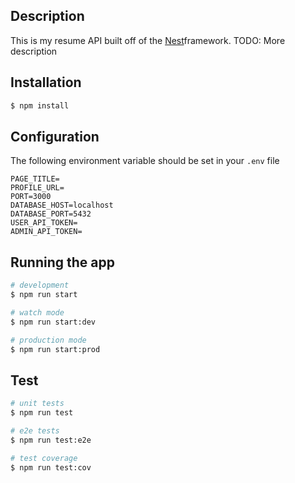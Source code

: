 ## Description
This is my resume API built off of the [Nest](https://github.com/nestjs/nest)framework.
TODO: More description

## Installation

```bash
$ npm install
```

## Configuration
The following environment variable should be set in your `.env` file
```
PAGE_TITLE=
PROFILE_URL=
PORT=3000
DATABASE_HOST=localhost
DATABASE_PORT=5432
USER_API_TOKEN=
ADMIN_API_TOKEN=
```

## Running the app

```bash
# development
$ npm run start

# watch mode
$ npm run start:dev

# production mode
$ npm run start:prod
```

## Test

```bash
# unit tests
$ npm run test

# e2e tests
$ npm run test:e2e

# test coverage
$ npm run test:cov
```
